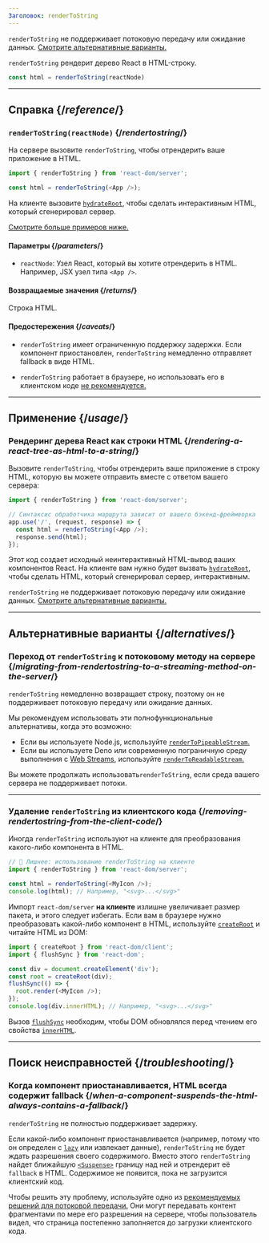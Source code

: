 ```yaml
---
Заголовок: renderToString
---
```


<Pitfall>

`renderToString` не поддерживает потоковую передачу или ожидание данных. [Смотрите альтернативные варианты.](#alternatives)

</Pitfall>

<Intro>

`renderToString` рендерит дерево React в HTML-строку.

```js
const html = renderToString(reactNode)
```

</Intro>

<InlineToc />

---

## Справка {/*reference*/}

### `renderToString(reactNode)` {/*rendertostring*/}

На сервере вызовите `renderToString`, чтобы отрендерить ваше приложение в HTML.

```js
import { renderToString } from 'react-dom/server';

const html = renderToString(<App />);
```

На клиенте вызовите [`hydrateRoot`](/reference/react-dom/client/hydrateRoot), чтобы сделать интерактивным HTML, который сгенерировал сервер.

[Смотрите больше примеров ниже.](#usage)

#### Параметры {/*parameters*/}

* `reactNode`: Узел React, который вы хотите отрендерить в HTML. Например, JSX узел типа `<App />`.

#### Возвращаемые значения {/*returns*/}

Строка HTML.

#### Предостережения {/*caveats*/}

* `renderToString` имеет ограниченную поддержку задержки. Если компонент приостановлен, `renderToString` немедленно отправляет fallback в виде HTML.

* `renderToString` работает в браузере, но использовать его в клиентском коде [не рекомендуется.](#removing-rendertostring-from-the-client-code)

---

## Применение {/*usage*/}

### Рендеринг дерева React как строки HTML {/*rendering-a-react-tree-as-html-to-a-string*/}

Вызовите `renderToString`, чтобы отрендерить ваше приложение в строку HTML, которую вы можете отправить вместе с ответом вашего сервера:

```js {5-6}
import { renderToString } from 'react-dom/server';

// Синтаксис обработчика маршрута зависит от вашего бэкенд-фреймворка
app.use('/', (request, response) => {
  const html = renderToString(<App />);
  response.send(html);
});
```

Этот код создает исходный неинтерактивный HTML-вывод ваших компонентов React. На клиенте вам нужно будет вызвать [`hydrateRoot`](/reference/react-dom/client/hydrateRoot), чтобы сделать HTML, который сгенерировал сервер, интерактивным.


<Pitfall>

`renderToString` не поддерживает потоковую передачу или ожидание данных. [Смотрите альтернативные варианты.](#alternatives)

</Pitfall>

---

## Альтернативные варианты {/*alternatives*/}

### Переход от `renderToString` к потоковому методу на сервере {/*migrating-from-rendertostring-to-a-streaming-method-on-the-server*/}

`renderToString` немедленно возвращает строку, поэтому он не поддерживает потоковую передачу или ожидание данных.

Мы рекомендуем использовать эти полнофункциональные альтернативы, когда это возможно:

* Если вы используете Node.js, используйте [`renderToPipeableStream`.](/reference/react-dom/server/renderToPipeableStream)
* Если вы используете Deno или современную пограничную среду выполнения с [Web Streams](https://developer.mozilla.org/en-US/docs/Web/API/Streams_API), используйте [`renderToReadableStream`.](/reference/react-dom/server/renderToReadableStream)

Вы можете продолжать использовать`renderToString`, если среда вашего сервера не поддерживает потоки.

---

### Удаление `renderToString` из клиентского кода {/*removing-rendertostring-from-the-client-code*/}

Иногда `renderToString` используют на клиенте для преобразования какого-либо компонента в HTML.

```js {1-2}
// 🚩 Лишнее: использование renderToString на клиенте
import { renderToString } from 'react-dom/server';

const html = renderToString(<MyIcon />);
console.log(html); // Например, "<svg>...</svg>"
```

Импорт `react-dom/server` **на клиенте** излишне увеличивает размер пакета, и этого следует избегать. Если вам в браузере нужно преобразовать какой-либо компонент в HTML, используйте [`createRoot`](/reference/react-dom/client/createRoot) и читайте HTML из DOM:

```js
import { createRoot } from 'react-dom/client';
import { flushSync } from 'react-dom';

const div = document.createElement('div');
const root = createRoot(div);
flushSync(() => {
  root.render(<MyIcon />);
});
console.log(div.innerHTML); // Например, "<svg>...</svg>"
```

Вызов [`flushSync`](/reference/react-dom/flushSync) необходим, чтобы DOM обновлялся перед чтением его свойства [`innerHTML`](https://developer.mozilla.org/en-US/docs/Web/API/Element/innerHTML).

---

## Поиск неисправностей {/*troubleshooting*/}

### Когда компонент приостанавливается, HTML всегда содержит fallback {/*when-a-component-suspends-the-html-always-contains-a-fallback*/}

`renderToString` не полностью поддерживает задержку.

Если какой-либо компонент приостанавливается (например, потому что он определен с [`lazy`](/reference/react/lazy) или извлекает данные), `renderToString` не будет ждать разрешения своего содержимого. Вместо этого `renderToString` найдет ближайшую [`<Suspense>`](/reference/react/Suspense) границу над ней и отрендерит её `fallback` в HTML. Содержимое не появится, пока не загрузится клиентский код.

Чтобы решить эту проблему, используйте одно из [рекомендуемых решений для потоковой передачи.](#migrating-from-rendertostring-to-a-streaming-method-on-the-server) Они могут передавать контент фрагментами по мере его разрешения на сервере, чтобы пользователь видел, что страница постепенно заполняется до загрузки клиентского кода.

